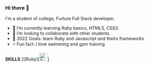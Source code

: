 ### Hi there 👋

I'm a student of college, Furture Full Stack developer.

- 🌱 I’m currently learning Ruby basics, HTML5, CSS3.
- 👯 I’m looking to collaborate with other students.
- 🥅 2022 Goals: learn Ruby and Javascript and theirs frameworks
- ⚡ Fun fact: I love swimming and gym training

**SKILLS**
[![Ruby][<img src= "https://www.google.com/url?sa=i&url=https%3A%2F%2Fcommons.wikimedia.org%2Fwiki%2FFile%3ARuby_logo.svg&psig=AOvVaw0o4tXar68iY3-A8hNC0vGr&ust=1642280005067000&source=images&cd=vfe&ved=0CAsQjRxqFwoTCIjZ6PSPsvUCFQAAAAAdAAAAABAD" alt="Ruby" width="26px"/>]

